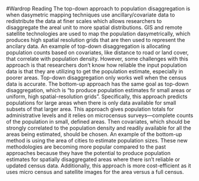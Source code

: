 #Wardrop Reading
The top-down approach to population disaggregation is when dasymetric mapping techniques use ancillary/covariate data to redistribute the data at finer scales which allows researchers to disaggregate the areal unit to more spatial distributions. GIS and remote satellite technologies are used to map the population dasymetrically, which produces high spatial resolution grids that are then used to represent the ancilary data. An example of top-down disaggregation is allocating population counts based on covariates, like distance to road or land cover, that correlate with population density. However, some challenges with this approach is that researchers don’t know how reliable the input population data is that they are utilizing to get the population estimate, especially in poorer areas. Top-down disaggregation only works well when the census data is accurate. 
	The bottom-up approach has the same goal as top-down disaggregation, which is “to produce population estimates fir small areas or uniform, high spatial-resolution grids”. Specifically, this approach predicts populations for large areas when there is only data available for small subsets of that larger area. This approach gives population totals for administrative levels and it relies on microcensus surveys—complete counts of the population in small, defined areas. Then covariates, which should be strongly correlated to the population density and readily available for all the areas being estimated, should be chosen. An example of the bottom-up method is using the area of cities to estimate population sizes. 
	These new methodologies are becoming more popular compared to the past approaches because they have the potential to produce population estimates for spatially disaggregated areas where there isn’t reliable or updated census data. Additionally, this approach is more cost-efficient as it uses micro census and satellite images for the area versus a full census. 

	

